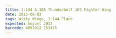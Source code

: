 ```yaml
---
title: 1:144 A-10A Thunderbolt 103 Fighter Wing
date: 2013-06-03
tags: Witty Wings, 1:144 Plane
expected: August 2013
barcode: 4897012 753415
---
```

